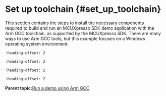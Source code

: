 # Set up toolchain {#set_up_toolchain}

This section contains the steps to install the necessary components required to build and run an MCUXpresso SDK demo application with the Arm GCC toolchain, as supported by the MCUXpresso SDK. There are many ways to use Arm GCC tools, but this example focuses on a Windows operating system environment.


```{include} ../topics/armgcc_install_gcc_arm_embedded_tool_chain.md
:heading-offset: 2
```

```{include} ../topics/armgcc_install_mingw_only_required_on_windows_os.md
:heading-offset: 2
```

```{include} ../topics/armgcc_add_a_new_system_environment_variable_for_armgcc_d.md
:heading-offset: 2
```

```{include} ../topics/armgcc_install_cmake.md
:heading-offset: 2
```

**Parent topic:**[Run a demo using Arm GCC](../topics/run_a_demo_using_arm_gcc.md)

